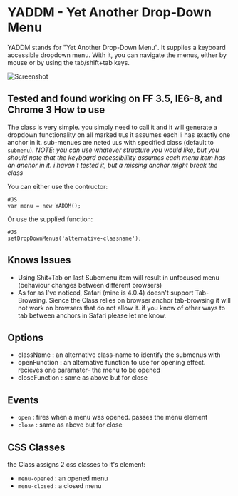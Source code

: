 YADDM - Yet Another Drop-Down Menu
=============
YADDM stands for "Yet Another Drop-Down Menu". 
It supplies a keyboard accessible dropdown menu. With it, you can navigate the menus, either by mouse or by using the tab/shift+tab keys.

![Screenshot](http://img691.imageshack.us/img691/4562/screenshotsw.png)

Tested and found working on FF 3.5, IE6-8, and Chrome 3
How to use
----------
The class is very simple. you simply need to call it and it will generate a dropdown functionality on all marked `UL`s
it assumes each li has exactly one anchor in it. sub-menues are neted `UL`s with specified class (default to `submenu`).
_NOTE: you can use whatever structure you would like, but you should note that the keyboard accessiblility assumes each menu item has an anchor in it. 
i haven't tested it, but a missing anchor might break the class_

You can either use the contructor:

	#JS
	var menu = new YADDM();
	
Or use the supplied function:
	
	#JS
	setDropDownMenus('alternative-classname');

Knows Issues
-------------

  * Using Shit+Tab on last Subemenu item will result in unfocused menu (behaviour changes between different browsers)
  * As for as I've noticed, Safari (mine is 4.0.4) doesn't support Tab-Browsing. Sience the Class relies on browser anchor tab-browsing it will not work on browsers that do not allow it. if you know of other ways to tab between anchors in Safari please let me know.

Options
---------

  * className : an alternative class-name to identify the submenus with
  * openFunction : an alternative function to use for opening effect. recieves one paramater- the menu to be opened
  * closeFunction : same as above but for close
  
Events
-------
  * `open` : fires when a menu was opened. passes the menu element
  * `close` : same as above but for close
  
CSS Classes
------------
the Class assigns 2 css classes to it's element:

  * `menu-opened` : an opened menu
  * `menu-closed` : a closed menu

